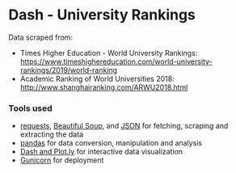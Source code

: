 # Dash - University Rankings

Data scraped from:
* Times Higher Education - World University Rankings: https://www.timeshighereducation.com/world-university-rankings/2019/world-ranking
* Academic Ranking of World Universities 2018: http://www.shanghairanking.com/ARWU2018.html

### Tools used

* [requests](https://2.python-requests.org/en/master/), [Beautiful Soup](http://www.crummy.com/software/BeautifulSoup/bs4/), and [JSON](https://docs.python.org/3/library/json.html) for fetching, scraping and extracting the data
* [pandas](https://pandas.pydata.org/) for data conversion, manipulation and analysis
* [Dash and Plot.ly](https://plot.ly/products/dash/) for interactive data visualization
* [Gunicorn](https://gunicorn.org/) for deployment
